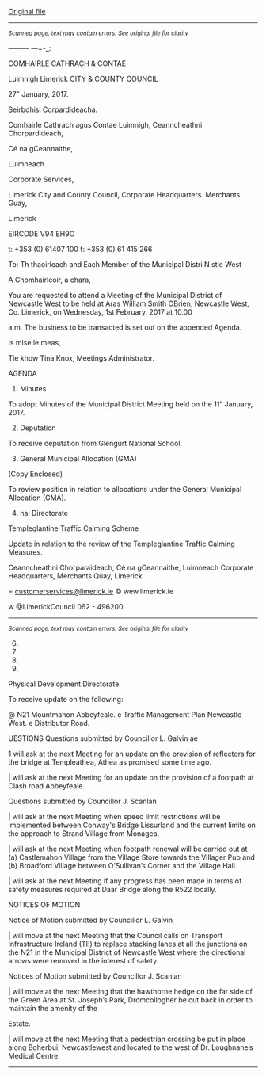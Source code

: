 [Original file](https://beta.limerick.ie/sites/default/files/media/documents/2017-04/00_agenda_february_meeting_municipal_district_of_newcastle_west_010217.pdf)

---
*<small>Scanned page, text may contain errors. See original file for clarity</small>*  

———
—=-_:

COMHAIRLE
CATHRACH & CONTAE

Luimnigh
Limerick
CITY & COUNTY
COUNCIL

27" January, 2017.

Seirbdhisi Corpardideacha.

Comhairle Cathrach agus Contae Luimnigh,
Ceanncheathni Chorpardideach,

Cé na gCeannaithe,

Luimneach

Corporate Services,

Limerick City and County Council,
Corporate Headquarters.
Merchants Guay,

Limerick

EIRCODE V94 EH9O

t: +353 (0) 61407 100
f: +353 (0) 61 415 266

To: Th thaoirleach and Each Member of the Municipal Distri N stle West

A Chomhairleoir, a chara,

You are requested to attend a Meeting of the Municipal District of Newcastle West to be held at Aras
William Smith OBrien, Newcastle West, Co. Limerick, on Wednesday, 1st February, 2017 at 10.00

a.m. The business to be transacted is set out on the appended Agenda.

Is mise le meas,

Tie khow
Tina Knox,
Meetings Administrator.

AGENDA

1. Minutes

To adopt Minutes of the Municipal District Meeting held on the 11” January, 2017.

2. Deputation

To receive deputation from Glengurt National School.

3. General Municipal Allocation (GMA)

(Copy Enclosed)

To review position in relation to allocations under the General Municipal Allocation (GMA).

4. nal Directorate

Templeglantine Traffic Calming Scheme

Update in relation to the review of the Templeglantine Traffic Calming Measures.

Ceanncheathni Chorparaideach, Cé na gCeannaithe, Luimneach
Corporate Headquarters, Merchants Quay, Limerick

= customerservices@limerick.ie
© wew.limerick.ie

w @LimerickCouncil
062 - 496200


---
*<small>Scanned page, text may contain errors. See original file for clarity</small>*  

6.

10.

11.

12.

Physical Development Directorate

To receive update on the following:

@ N21 Mountmahon Abbeyfeale.
e Traffic Management Plan Newcastle West.
e Distributor Road.

UESTIONS
Questions submitted by Councillor L. Galvin ae

1 will ask at the next Meeting for an update on the provision of reflectors for the bridge at
Templeathea, Athea as promised some time ago.

| will ask at the next Meeting for an update on the provision of a footpath at Clash road
Abbeyfeale.

Questions submitted by Councillor J. Scanlan

| will ask at the next Meeting when speed limit restrictions will be implemented between
Conway's Bridge Lissurland and the current limits on the approach to Strand Village from
Monagea.

| will ask at the next Meeting when footpath renewal will be carried out at (a) Castlemahon
Village from the Village Store towards the Villager Pub and (b) Broadford Village between
O’Sullivan’s Corner and the Village Hall.

| will ask at the next Meeting if any progress has been made in terms of safety measures
required at Daar Bridge along the R522 locally.

NOTICES OF MOTION

Notice of Motion submitted by Councillor L. Galvin

| will move at the next Meeting that the Council calls on Transport Infrastructure Ireland (TI!)
to replace stacking lanes at all the junctions on the N21 in the Municipal District of Newcastle
West where the directional arrows were removed in the interest of safety.

Notices of Motion submitted by Councillor J. Scanlan

| will move at the next Meeting that the hawthorne hedge on the far side of the Green Area
at St. Joseph’s Park, Dromcollogher be cut back in order to maintain the amenity of the

Estate.

| will move at the next Meeting that a pedestrian crossing be put in place along Boherbui,
Newcastlewest and located to the west of Dr. Loughnane’s Medical Centre.


---

